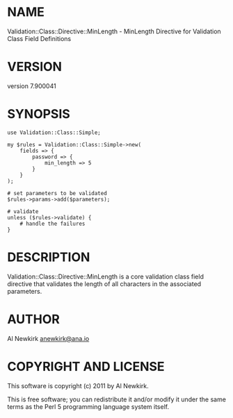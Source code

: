 # NAME

Validation::Class::Directive::MinLength - MinLength Directive for Validation Class Field Definitions

# VERSION

version 7.900041

# SYNOPSIS

    use Validation::Class::Simple;

    my $rules = Validation::Class::Simple->new(
        fields => {
            password => {
                min_length => 5
            }
        }
    );

    # set parameters to be validated
    $rules->params->add($parameters);

    # validate
    unless ($rules->validate) {
        # handle the failures
    }

# DESCRIPTION

Validation::Class::Directive::MinLength is a core validation class field
directive that validates the length of all characters in the associated
parameters.

# AUTHOR

Al Newkirk <anewkirk@ana.io>

# COPYRIGHT AND LICENSE

This software is copyright (c) 2011 by Al Newkirk.

This is free software; you can redistribute it and/or modify it under
the same terms as the Perl 5 programming language system itself.
